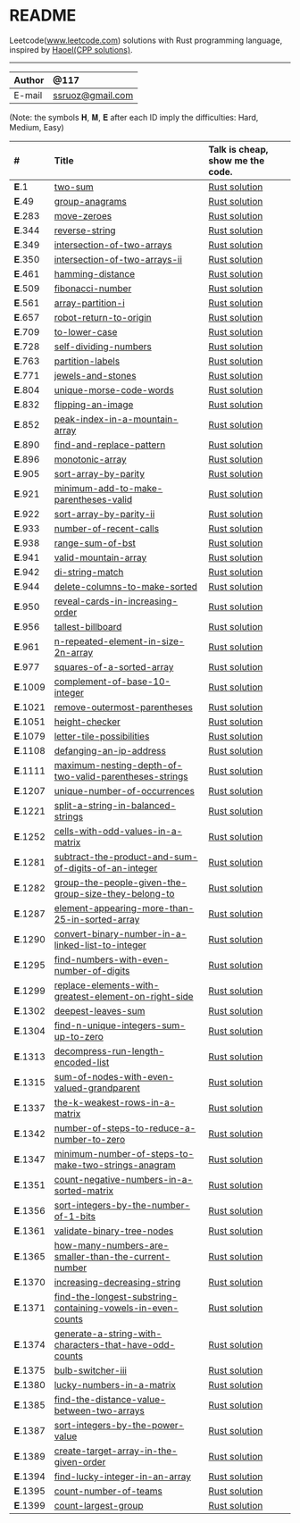 README
============================== 
Leetcode(www.leetcode.com) solutions with Rust programming language, inspired by [Haoel(CPP solutions)](https://github.com/haoel/leetcode). 

***** 
|Author|@117|
|:---  |:---
|E-mail|ssruoz@gmail.com

(Note: the symbols 𝐇, 𝐌, 𝐄 after each ID imply the difficulties: Hard, Medium, Easy)

| #    | Title | Talk is cheap, show me the code. | 
| :---- | :----- | :------- | 
|𝐄.1 | [two-sum](https://leetcode.com/problems/two-sum/description/) | [Rust solution](./solutions/1.two-sum.rs)|
|𝐄.49 | [group-anagrams](https://leetcode.com/problems/group-anagrams/description/) | [Rust solution](./solutions/49.group-anagrams.rs)|
|𝐄.283 | [move-zeroes](https://leetcode.com/problems/move-zeroes/description/) | [Rust solution](./solutions/283.move-zeroes.rs)|
|𝐄.344 | [reverse-string](https://leetcode.com/problems/reverse-string/description/) | [Rust solution](./solutions/344.reverse-string.rs)|
|𝐄.349 | [intersection-of-two-arrays](https://leetcode.com/problems/intersection-of-two-arrays/description/) | [Rust solution](./solutions/349.intersection-of-two-arrays.rs)|
|𝐄.350 | [intersection-of-two-arrays-ii](https://leetcode.com/problems/intersection-of-two-arrays-ii/description/) | [Rust solution](./solutions/350.intersection-of-two-arrays-ii.rs)|
|𝐄.461 | [hamming-distance](https://leetcode.com/problems/hamming-distance/description/) | [Rust solution](./solutions/461.hamming-distance.rs)|
|𝐄.509 | [fibonacci-number](https://leetcode.com/problems/fibonacci-number/description/) | [Rust solution](./solutions/509.fibonacci-number.rs)|
|𝐄.561 | [array-partition-i](https://leetcode.com/problems/array-partition-i/description/) | [Rust solution](./solutions/561.array-partition-i.rs)|
|𝐄.657 | [robot-return-to-origin](https://leetcode.com/problems/robot-return-to-origin/description/) | [Rust solution](./solutions/657.robot-return-to-origin.rs)|
|𝐄.709 | [to-lower-case](https://leetcode.com/problems/to-lower-case/description/) | [Rust solution](./solutions/709.to-lower-case.rs)|
|𝐄.728 | [self-dividing-numbers](https://leetcode.com/problems/self-dividing-numbers/description/) | [Rust solution](./solutions/728.self-dividing-numbers.rs)|
|𝐄.763 | [partition-labels](https://leetcode.com/problems/partition-labels/description/) | [Rust solution](./solutions/763.partition-labels.rs)|
|𝐄.771 | [jewels-and-stones](https://leetcode.com/problems/jewels-and-stones/description/) | [Rust solution](./solutions/771.jewels-and-stones.rs)|
|𝐄.804 | [unique-morse-code-words](https://leetcode.com/problems/unique-morse-code-words/description/) | [Rust solution](./solutions/804.unique-morse-code-words.rs)|
|𝐄.832 | [flipping-an-image](https://leetcode.com/problems/flipping-an-image/description/) | [Rust solution](./solutions/832.flipping-an-image.rs)|
|𝐄.852 | [peak-index-in-a-mountain-array](https://leetcode.com/problems/peak-index-in-a-mountain-array/description/) | [Rust solution](./solutions/852.peak-index-in-a-mountain-array.rs)|
|𝐄.890 | [find-and-replace-pattern](https://leetcode.com/problems/find-and-replace-pattern/description/) | [Rust solution](./solutions/890.find-and-replace-pattern.rs)|
|𝐄.896 | [monotonic-array](https://leetcode.com/problems/monotonic-array/description/) | [Rust solution](./solutions/896.monotonic-array.rs)|
|𝐄.905 | [sort-array-by-parity](https://leetcode.com/problems/sort-array-by-parity/description/) | [Rust solution](./solutions/905.sort-array-by-parity.rs)|
|𝐄.921 | [minimum-add-to-make-parentheses-valid](https://leetcode.com/problems/minimum-add-to-make-parentheses-valid/description/) | [Rust solution](./solutions/921.minimum-add-to-make-parentheses-valid.rs)|
|𝐄.922 | [sort-array-by-parity-ii](https://leetcode.com/problems/sort-array-by-parity-ii/description/) | [Rust solution](./solutions/922.sort-array-by-parity-ii.rs)|
|𝐄.933 | [number-of-recent-calls](https://leetcode.com/problems/number-of-recent-calls/description/) | [Rust solution](./solutions/933.number-of-recent-calls.rs)|
|𝐄.938 | [range-sum-of-bst](https://leetcode.com/problems/range-sum-of-bst/description/) | [Rust solution](./solutions/938.range-sum-of-bst.rs)|
|𝐄.941 | [valid-mountain-array](https://leetcode.com/problems/valid-mountain-array/description/) | [Rust solution](./solutions/941.valid-mountain-array.rs)|
|𝐄.942 | [di-string-match](https://leetcode.com/problems/di-string-match/description/) | [Rust solution](./solutions/942.di-string-match.rs)|
|𝐄.944 | [delete-columns-to-make-sorted](https://leetcode.com/problems/delete-columns-to-make-sorted/description/) | [Rust solution](./solutions/944.delete-columns-to-make-sorted.rs)|
|𝐄.950 | [reveal-cards-in-increasing-order](https://leetcode.com/problems/reveal-cards-in-increasing-order/description/) | [Rust solution](./solutions/950.reveal-cards-in-increasing-order.rs)|
|𝐄.956 | [tallest-billboard](https://leetcode.com/problems/tallest-billboard/description/) | [Rust solution](./solutions/956.tallest-billboard.rs)|
|𝐄.961 | [n-repeated-element-in-size-2n-array](https://leetcode.com/problems/n-repeated-element-in-size-2n-array/description/) | [Rust solution](./solutions/961.n-repeated-element-in-size-2n-array.rs)|
|𝐄.977 | [squares-of-a-sorted-array](https://leetcode.com/problems/squares-of-a-sorted-array/description/) | [Rust solution](./solutions/977.squares-of-a-sorted-array.rs)|
|𝐄.1009 | [complement-of-base-10-integer](https://leetcode.com/problems/complement-of-base-10-integer/description/) | [Rust solution](./solutions/1009.complement-of-base-10-integer.rs)|
|𝐄.1021 | [remove-outermost-parentheses](https://leetcode.com/problems/remove-outermost-parentheses/description/) | [Rust solution](./solutions/1021.remove-outermost-parentheses.rs)|
|𝐄.1051 | [height-checker](https://leetcode.com/problems/height-checker/description/) | [Rust solution](./solutions/1051.height-checker.rs)|
|𝐄.1079 | [letter-tile-possibilities](https://leetcode.com/problems/array-partition-i/description/) | [Rust solution](./solutions/1079.letter-tile-possibilities.rs)|
|𝐄.1108 | [defanging-an-ip-address](https://leetcode.com/problems/defanging-an-ip-address/description/) | [Rust solution](./solutions/1108.defanging-an-ip-address.rs)|
|𝐄.1111 | [maximum-nesting-depth-of-two-valid-parentheses-strings](https://leetcode.com/problems/maximum-nesting-depth-of-two-valid-parentheses-strings/description/) | [Rust solution](./solutions/1111.maximum-nesting-depth-of-two-valid-parentheses-strings.rs)|
|𝐄.1207 | [unique-number-of-occurrences](https://leetcode.com/problems/unique-number-of-occurrences/description/) | [Rust solution](./solutions/1207.unique-number-of-occurrences.rs)|
|𝐄.1221 | [split-a-string-in-balanced-strings](https://leetcode.com/problems/split-a-string-in-balanced-strings/description/) | [Rust solution](./solutions/1221.split-a-string-in-balanced-strings.rs)|
|𝐄.1252 | [cells-with-odd-values-in-a-matrix](https://leetcode.com/problems/cells-with-odd-values-in-a-matrix/description/) | [Rust solution](./solutions/1252.cells-with-odd-values-in-a-matrix.rs)|
|𝐄.1281 | [subtract-the-product-and-sum-of-digits-of-an-integer](https://leetcode.com/problems/subtract-the-product-and-sum-of-digits-of-an-integer/description/) | [Rust solution](./solutions/1281.subtract-the-product-and-sum-of-digits-of-an-integer.rs)|
|𝐄.1282 | [group-the-people-given-the-group-size-they-belong-to](https://leetcode.com/problems/group-the-people-given-the-group-size-they-belong-to/description/) | [Rust solution](./solutions/1282.group-the-people-given-the-group-size-they-belong-to.rs)|
|𝐄.1287 | [element-appearing-more-than-25-in-sorted-array](https://leetcode.com/problems/element-appearing-more-than-25-in-sorted-array/description/) | [Rust solution](./solutions/1287.element-appearing-more-than-25-in-sorted-array.rs)|
|𝐄.1290 | [convert-binary-number-in-a-linked-list-to-integer](https://leetcode.com/problems/convert-binary-number-in-a-linked-list-to-integer/description/) | [Rust solution](./solutions/1290.convert-binary-number-in-a-linked-list-to-integer.rs)|
|𝐄.1295 | [find-numbers-with-even-number-of-digits](https://leetcode.com/problems/find-numbers-with-even-number-of-digits/description/) | [Rust solution](./solutions/1295.find-numbers-with-even-number-of-digits.rs)|
|𝐄.1299 | [replace-elements-with-greatest-element-on-right-side](https://leetcode.com/problems/replace-elements-with-greatest-element-on-right-side/description/) | [Rust solution](./solutions/1299.replace-elements-with-greatest-element-on-right-side.rs)|
|𝐄.1302 | [deepest-leaves-sum](https://leetcode.com/problems/deepest-leaves-sum/description/) | [Rust solution](./solutions/1302.deepest-leaves-sum.rs)|
|𝐄.1304 | [find-n-unique-integers-sum-up-to-zero](https://leetcode.com/problems/find-n-unique-integers-sum-up-to-zero/description/) | [Rust solution](./solutions/1304.find-n-unique-integers-sum-up-to-zero.rs)|
|𝐄.1313 | [decompress-run-length-encoded-list](https://leetcode.com/problems/decompress-run-length-encoded-list/description/) | [Rust solution](./solutions/1313.decompress-run-length-encoded-list.rs)|
|𝐄.1315 | [sum-of-nodes-with-even-valued-grandparent](https://leetcode.com/problems/sum-of-nodes-with-even-valued-grandparent/description/) | [Rust solution](./solutions/1315.sum-of-nodes-with-even-valued-grandparent.rs)|
|𝐄.1337 | [the-k-weakest-rows-in-a-matrix](https://leetcode.com/problems/the-k-weakest-rows-in-a-matrix/description/) | [Rust solution](./solutions/1337.the-k-weakest-rows-in-a-matrix.rs)|
|𝐄.1342 | [number-of-steps-to-reduce-a-number-to-zero](https://leetcode.com/problems/number-of-steps-to-reduce-a-number-to-zero/description/) | [Rust solution](./solutions/1342.number-of-steps-to-reduce-a-number-to-zero.rs)|
|𝐄.1347 | [minimum-number-of-steps-to-make-two-strings-anagram](https://leetcode.com/problems/minimum-number-of-steps-to-make-two-strings-anagram/description/) | [Rust solution](./solutions/1347.minimum-number-of-steps-to-make-two-strings-anagram.rs)|
|𝐄.1351 | [count-negative-numbers-in-a-sorted-matrix](https://leetcode.com/problems/count-negative-numbers-in-a-sorted-matrix/description/) | [Rust solution](./solutions/1351.count-negative-numbers-in-a-sorted-matrix.rs)|
|𝐄.1356 | [sort-integers-by-the-number-of-1-bits](https://leetcode.com/problems/sort-integers-by-the-number-of-1-bits/description/) | [Rust solution](./solutions/1356.sort-integers-by-the-number-of-1-bits.rs)|
|𝐄.1361 | [validate-binary-tree-nodes](https://leetcode.com/problems/validate-binary-tree-nodes/description/) | [Rust solution](./solutions/1361.validate-binary-tree-nodes.rs)|
|𝐄.1365 | [how-many-numbers-are-smaller-than-the-current-number](https://leetcode.com/problems/how-many-numbers-are-smaller-than-the-current-number/description/) | [Rust solution](./solutions/1365.how-many-numbers-are-smaller-than-the-current-number.rs)|
|𝐄.1370 | [increasing-decreasing-string](https://leetcode.com/problems/increasing-decreasing-string/description/) | [Rust solution](./solutions/1370.increasing-decreasing-string.rs)|
|𝐄.1371 | [find-the-longest-substring-containing-vowels-in-even-counts](https://leetcode.com/problems/find-the-longest-substring-containing-vowels-in-even-counts/description/) | [Rust solution](./solutions/1371.find-the-longest-substring-containing-vowels-in-even-counts.rs)|
|𝐄.1374 | [generate-a-string-with-characters-that-have-odd-counts](https://leetcode.com/problems/generate-a-string-with-characters-that-have-odd-counts/description/) | [Rust solution](./solutions/1374.generate-a-string-with-characters-that-have-odd-counts.rs)|
|𝐄.1375 | [bulb-switcher-iii](https://leetcode.com/problems/bulb-switcher-iii/description/) | [Rust solution](./solutions/1375.bulb-switcher-iii.rs)|
|𝐄.1380 | [lucky-numbers-in-a-matrix](https://leetcode.com/problems/lucky-numbers-in-a-matrix/description/) | [Rust solution](./solutions/1380.lucky-numbers-in-a-matrix.rs)|
|𝐄.1385 | [find-the-distance-value-between-two-arrays](https://leetcode.com/problems/find-the-distance-value-between-two-arrays/description/) | [Rust solution](./solutions/1385.find-the-distance-value-between-two-arrays.rs)|
|𝐄.1387 | [sort-integers-by-the-power-value](https://leetcode.com/problems/sort-integers-by-the-power-value/description/) | [Rust solution](./solutions/1387.sort-integers-by-the-power-value.rs)|
|𝐄.1389 | [create-target-array-in-the-given-order](https://leetcode.com/problems/create-target-array-in-the-given-order/description/) | [Rust solution](./solutions/1389.create-target-array-in-the-given-order.rs)|
|𝐄.1394 | [find-lucky-integer-in-an-array](https://leetcode.com/problems/find-lucky-integer-in-an-array/description/) | [Rust solution](./solutions/1394.find-lucky-integer-in-an-array.rs)|
|𝐄.1395 | [count-number-of-teams](https://leetcode.com/problems/count-number-of-teams/description/) | [Rust solution](./solutions/1395.count-number-of-teams.rs)|
|𝐄.1399 | [count-largest-group](https://leetcode.com/problems/count-largest-group/description/) | [Rust solution](./solutions/1399.count-largest-group.rs)|



